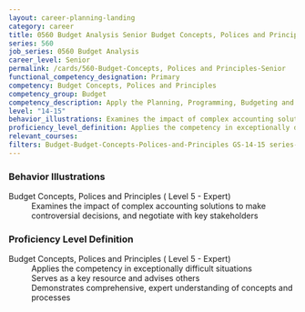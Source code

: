 ```yaml
---
layout: career-planning-landing
category: career
title: 0560 Budget Analysis Senior Budget Concepts, Polices and Principles
series: 560
job_series: 0560 Budget Analysis
career_level: Senior
permalink: /cards/560-Budget-Concepts, Polices and Principles-Senior
functional_competency_designation: Primary
competency: Budget Concepts, Polices and Principles
competency_group: Budget
competency_description: Apply the Planning, Programming, Budgeting and Execution (PPBE), fiscal law, policies, regulations, principles, standards and procedures to financial management activities.
level: "14-15"
behavior_illustrations: Examines the impact of complex accounting solutions to make controversial decisions, and negotiate with key stakeholders
proficiency_level_definition: Applies the competency in exceptionally difficult situations ? Serves as a key resource and advises others ? Demonstrates comprehensive, expert understanding of concepts and processes
relevant_courses: 
filters: Budget-Budget-Concepts-Polices-and-Principles GS-14-15 series-0560
---
```


<div class="desktop:grid-col-6 margin-y-205">
  <div class="border-top-05 bg-white padding-2 shadow-5 height-full members-hover border-1px border-gray-30 border-top-orange radius-lg">
    <h3>Behavior Illustrations</h3>
    <dl class="text-base"><dt>Budget Concepts, Polices and Principles ( Level 5 - Expert)</dt><dd>Examines the impact of complex accounting solutions to make controversial decisions, and negotiate with key stakeholders</dd></dl>
  </div>
</div>
<div class="desktop:grid-col-6 margin-y-205">
  <div class="border-top-05 bg-white padding-2 shadow-5 height-full members-hover border-1px border-gray-30 border-top-orange radius-lg">
    <h3>Proficiency Level Definition</h3>
    <dl class="text-base"><dt>Budget Concepts, Polices and Principles ( Level 5 - Expert)</dt><dd>Applies the competency in exceptionally difficult situations </dd><dd> Serves as a key resource and advises others </dd><dd> Demonstrates comprehensive, expert understanding of concepts and processes</dd></dl>
  </div>
</div>